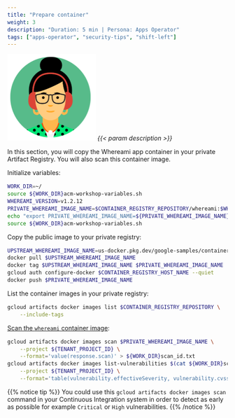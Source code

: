 ```yaml
---
title: "Prepare container"
weight: 3
description: "Duration: 5 min | Persona: Apps Operator"
tags: ["apps-operator", "security-tips", "shift-left"]
---
```

![Apps Operator](/images/apps-operator.png)
_{{< param description >}}_

In this section, you will copy the Whereami app container in your private Artifact Registry. You will also scan this container image.

Initialize variables:
```Bash
WORK_DIR=~/
source ${WORK_DIR}acm-workshop-variables.sh
WHEREAMI_VERSION=v1.2.12
PRIVATE_WHEREAMI_IMAGE_NAME=$CONTAINER_REGISTRY_REPOSITORY/whereami:$WHEREAMI_VERSION
echo "export PRIVATE_WHEREAMI_IMAGE_NAME=${PRIVATE_WHEREAMI_IMAGE_NAME}" >> ${WORK_DIR}acm-workshop-variables.sh
source ${WORK_DIR}acm-workshop-variables.sh
```

Copy the public image to your private registry:
```Bash
UPSTREAM_WHEREAMI_IMAGE_NAME=us-docker.pkg.dev/google-samples/containers/gke/whereami:$WHEREAMI_VERSION
docker pull $UPSTREAM_WHEREAMI_IMAGE_NAME
docker tag $UPSTREAM_WHEREAMI_IMAGE_NAME $PRIVATE_WHEREAMI_IMAGE_NAME
gcloud auth configure-docker $CONTAINER_REGISTRY_HOST_NAME --quiet
docker push $PRIVATE_WHEREAMI_IMAGE_NAME
```

List the container images in your private registry:
```Bash
gcloud artifacts docker images list $CONTAINER_REGISTRY_REPOSITORY \
    --include-tags
```

[Scan the `whereami` container image](https://cloud.google.com/container-analysis/docs/on-demand-scanning-howto):
```Bash
gcloud artifacts docker images scan $PRIVATE_WHEREAMI_IMAGE_NAME \
    --project ${TENANT_PROJECT_ID} \
    --format='value(response.scan)' > ${WORK_DIR}scan_id.txt
gcloud artifacts docker images list-vulnerabilities $(cat ${WORK_DIR}scan_id.txt) \
    --project ${TENANT_PROJECT_ID} \
    --format='table(vulnerability.effectiveSeverity, vulnerability.cvssScore, noteName, vulnerability.packageIssue[0].affectedPackage, vulnerability.packageIssue[0].affectedVersion.name, vulnerability.packageIssue[0].fixedVersion.name)'
```
{{% notice tip %}}
You could use this `gcloud artifacts docker images scan` command in your Continuous Integration system in order to detect as early as possible for example `Critical` or `High` vulnerabilities.
{{% /notice %}}
